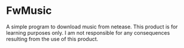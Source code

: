 # FwMusic
A simple program to download music from netease.
This product is for learning purposes only.
I am not responsible for any consequences resulting from the use of this product.
